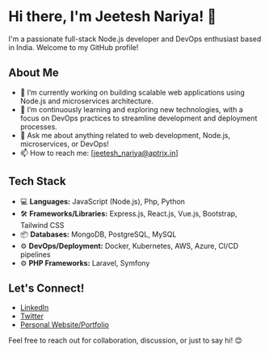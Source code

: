 # Hi there, I'm Jeetesh Nariya! 👋

I'm a passionate full-stack Node.js developer and DevOps enthusiast based in India. Welcome to my GitHub profile!

## About Me

- 🔭 I’m currently working on building scalable web applications using Node.js and microservices architecture.
- 🌱 I’m continuously learning and exploring new technologies, with a focus on DevOps practices to streamline development and deployment processes.
- 💬 Ask me about anything related to web development, Node.js, microservices, or DevOps!
- 📫 How to reach me: [jeetesh_nariya@aptrix.in]

## Tech Stack

- 💻 **Languages:** JavaScript (Node.js), Php, Python
- 🛠️ **Frameworks/Libraries:** Express.js, React.js, Vue.js, Bootstrap, Tailwind CSS
- 📦 **Databases:** MongoDB, PostgreSQL, MySQL
- ⚙️ **DevOps/Deployment:** Docker, Kubernetes, AWS, Azure, CI/CD pipelines
- ⚙️ **PHP Frameworks:** Laravel, Symfony

## Let's Connect!

- [LinkedIn](https://in.linkedin.com/in/jeetesh-nariya)
- [Twitter](link-to-twitter-profile)
- [Personal Website/Portfolio](link-to-personal-website)

Feel free to reach out for collaboration, discussion, or just to say hi! 😊
